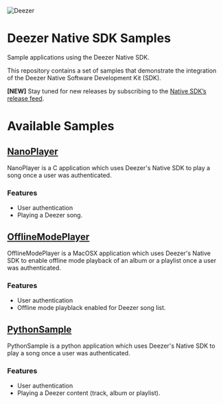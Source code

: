 ![Deezer](http://cdn-files.deezer.com/img/press/new_logo_white.jpg "Deezer") 

# Deezer Native SDK Samples
Sample applications using the Deezer Native SDK.

This repository contains a set of samples that demonstrate the integration of the Deezer Native Software Development Kit (SDK).

**[NEW]** Stay tuned for new releases by subscribing to the [Native SDK’s release feed][4].

# Available Samples

## [NanoPlayer][2]

NanoPlayer is a C application which uses Deezer's Native SDK to play a song once a user was authenticated.

### Features

 - User authentication
 - Playing a Deezer song.

## [OfflineModePlayer][3]

OfflineModePlayer is a MacOSX application which uses Deezer's Native SDK to enable offline mode playback of an album or a playlist once a user was authenticated.

### Features

 - User authentication
 - Offline mode playblack enabled for Deezer song list.

## [PythonSample][5]

PythonSample is a python application which uses Deezer's Native SDK to play a song once a user was authenticated.

### Features

 - User authentication
 - Playing a Deezer content (track, album or playlist).

 [1]: http://developers.deezer.com/sdk/native
 [2]: https://github.com/deezer/native-sdk-samples/tree/master/NanoPlayer
 [3]: https://github.com/deezer/native-sdk-samples/tree/master/OfflineModePlayer
 [4]: http://developers.deezer.com/sdk/native/releasenotes/rss
 [5]: https://github.com/deezer/native-sdk-samples/tree/master/PythonSample
